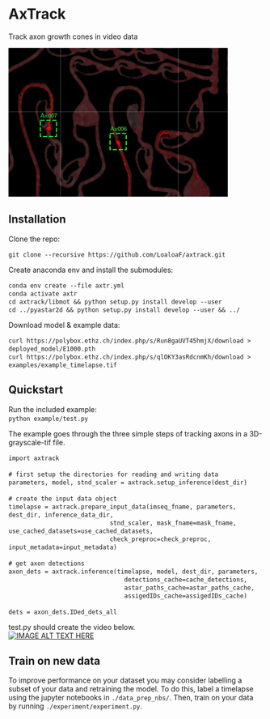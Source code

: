 # AxTrack
Track axon growth cones in video data 

![](./examples/example_timelapse.gif)

## Installation
Clone the repo:

    git clone --recursive https://github.com/LoaloaF/axtrack.git    

Create anaconda env and install the submodules:

    conda env create --file axtr.yml
    conda activate axtr
    cd axtrack/libmot && python setup.py install develop --user
    cd ../pyastar2d && python setup.py install develop --user && ../

Download model & example data:
              
    curl https://polybox.ethz.ch/index.php/s/Run8gaUVT45hmjX/download > deployed_model/E1000.pth
    curl https://polybox.ethz.ch/index.php/s/qlOKY3asRdcnmKh/download > examples/example_timelapse.tif

## Quickstart
Run the included example:\
`python example/test.py`

The example goes through the three simple steps of tracking axons in a 3D-grayscale-tif file.

    
    import axtrack
    
    # first setup the directories for reading and writing data
    parameters, model, stnd_scaler = axtrack.setup_inference(dest_dir)
    
    # create the input data object
    timelapse = axtrack.prepare_input_data(imseq_fname, parameters, dest_dir, inference_data_dir,
                                stnd_scaler, mask_fname=mask_fname, use_cached_datasets=use_cached_datasets, 
                                check_preproc=check_preproc, input_metadata=input_metadata)

    # get axon detections
    axon_dets = axtrack.inference(timelapse, model, dest_dir, parameters, 
                                    detections_cache=cache_detections,
                                    astar_paths_cache=astar_paths_cache,
                                    assigedIDs_cache=assigedIDs_cache)

    dets = axon_dets.IDed_dets_all
    
test.py should create the video below.\
[![IMAGE ALT TEXT HERE](https://img.youtube.com/vi/S1x_FRVN9C4/0.jpg)](https://www.youtube.com/watch?v=S1x_FRVN9C4)

## Train on new data
To improve performance on your dataset you may consider labelling a subset of your data and retraining the model. To do this, label a timelapse using the jupyter notebooks in `./data_prep_nbs/`. Then, train on your data by running `./experiment/experiment.py`.
